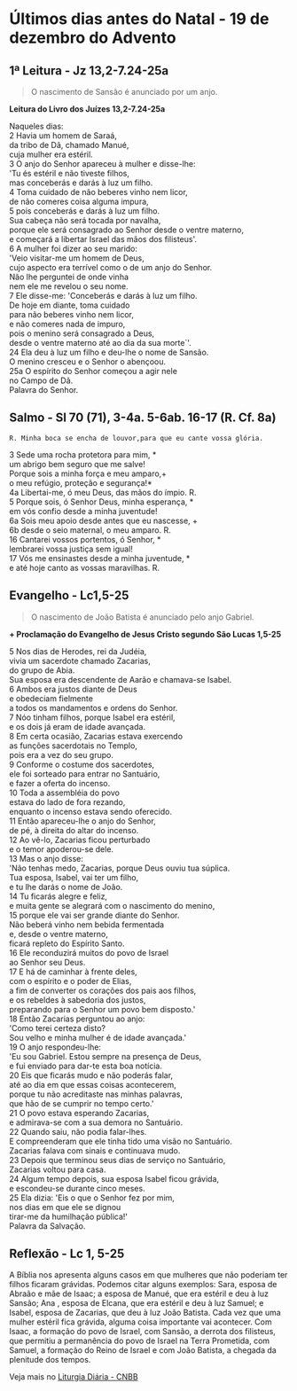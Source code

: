 # Últimos dias antes do Natal - 19 de dezembro do Advento

## 1ª Leitura - Jz 13,2-7.24-25a

> O nascimento de Sansão é anunciado por um anjo.

**Leitura do Livro dos Juízes 13,2-7.24-25a**

Naqueles dias:    
2 Havia um homem de Saraá,   
 da tribo de Dã, chamado Manué,   
 cuja mulher era estéril.    
3 O anjo do Senhor apareceu à mulher e disse-lhe:   
 'Tu és estéril e não tiveste filhos,   
 mas conceberás e darás à luz um filho.    
4 Toma cuidado de não beberes vinho nem licor,   
 de não comeres coisa alguma impura,    
5 pois conceberás e darás à luz um filho.   
 Sua cabeça não será tocada por navalha,   
 porque ele será consagrado ao Senhor desde o ventre materno,   
 e começará a libertar Israel das mãos dos filisteus'.    
6 A mulher foi dizer ao seu marido:   
 'Veio visitar-me um homem de Deus,   
 cujo aspecto era terrível como o de um anjo do Senhor.   
 Não lhe perguntei de onde vinha   
 nem ele me revelou o seu nome.    
7 Ele disse-me: 'Conceberás e darás à luz um filho.   
 De hoje em diante, toma cuidado   
 para não beberes vinho nem licor,   
 e não comeres nada de impuro,   
 pois o menino será consagrado a Deus,   
 desde o ventre materno até ao dia da sua morte`'.    
24 Ela deu à luz um filho e deu-lhe o nome de Sansão.   
 O menino cresceu e o Senhor o abençoou.    
25a O espírito do Senhor começou a agir nele   
 no Campo de Dã.   
 Palavra do Senhor.

## Salmo - Sl 70 (71), 3-4a. 5-6ab. 16-17 (R. Cf. 8a)

`R. Minha boca se encha de louvor,para que eu cante vossa glória.`

3 Sede uma rocha protetora para mim, *   
 um abrigo bem seguro que me salve!   
 Porque sois a minha força e meu amparo,+   
 o meu refúgio, proteção e segurança!*    
4a Libertai-me, ó meu Deus, das mãos do ímpio. R.    
5 Porque sois, ó Senhor Deus, minha esperança, *   
 em vós confio desde a minha juventude!    
6a Sois meu apoio desde antes que eu nascesse, +    
6b desde o seio maternal, o meu amparo. R.    
16 Cantarei vossos portentos, ó Senhor, *   
 lembrarei vossa justiça sem igual!    
17 Vós me ensinastes desde a minha juventude, *   
 e até hoje canto as vossas maravilhas. R.

## Evangelho - Lc1,5-25

> O nascimento de João Batista é anunciado pelo anjo Gabriel.

**+ Proclamação do Evangelho de Jesus Cristo segundo São Lucas 1,5-25**

5 Nos dias de Herodes, rei da Judéia,   
 vivia um sacerdote chamado Zacarias,   
 do grupo de Abia.   
 Sua esposa era descendente de Aarão e chamava-se Isabel.    
6 Ambos era justos diante de Deus   
 e obedeciam fielmente   
 a todos os mandamentos e ordens do Senhor.    
7 Nóo tinham filhos, porque Isabel era estéril,   
 e os dois já eram de idade avançada.    
8 Em certa ocasião, Zacarias estava exercendo   
 as funções sacerdotais no Templo,   
 pois era a vez do seu grupo.    
9 Conforme o costume dos sacerdotes,   
 ele foi sorteado para entrar no Santuário,   
 e fazer a oferta do incenso.    
10 Toda a assembléia do povo   
 estava do lado de fora rezando,   
 enquanto o incenso estava sendo oferecido.    
11 Então apareceu-lhe o anjo do Senhor,   
 de pé, à direita do altar do incenso.    
12 Ao vê-lo, Zacarias ficou perturbado   
 e o temor apoderou-se dele.    
13 Mas o anjo disse:   
 'Não tenhas medo, Zacarias, porque Deus ouviu tua súplica.   
 Tua esposa, Isabel, vai ter um filho,   
 e tu lhe darás o nome de João.    
14 Tu ficarás alegre e feliz,   
 e muita gente se alegrará com o nascimento do menino,    
15 porque ele vai ser grande diante do Senhor.   
 Não beberá vinho nem bebida fermentada   
 e, desde o ventre materno,   
 ficará repleto do Espírito Santo.    
16 Ele reconduzirá muitos do povo de Israel   
 ao Senhor seu Deus.    
17 E há de caminhar à frente deles,   
 com o espírito e o poder de Elias,   
 a fim de converter os corações dos pais aos filhos,   
 e os rebeldes à sabedoria dos justos,   
 preparando para o Senhor um povo bem disposto.'    
18 Então Zacarias perguntou ao anjo:   
 'Como terei certeza disto?   
 Sou velho e minha mulher é de idade avançada.'    
19 O anjo respondeu-lhe:   
 'Eu sou Gabriel. Estou sempre na presença de Deus,   
 e fui enviado para dar-te esta boa notícia.    
20 Eis que ficarás mudo e não poderás falar,   
 até ao dia em que essas coisas acontecerem,   
 porque tu não acreditaste nas minhas palavras,   
 que hão de se cumprir no tempo certo.'    
21 O povo estava esperando Zacarias,   
 e admirava-se com a sua demora no Santuário.    
22 Quando saiu, não podia falar-lhes.   
 E compreenderam que ele tinha tido uma visão no Santuário.   
 Zacarias falava com sinais e continuava mudo.    
23 Depois que terminou seus dias de serviço no Santuário,   
 Zacarias voltou para casa.    
24 Algum tempo depois, sua esposa Isabel ficou grávida,   
 e escondeu-se durante cinco meses.    
25 Ela dizia: 'Eis o que o Senhor fez por mim,   
 nos dias em que ele se dignou   
 tirar-me da humilhação pública!'   
 Palavra da Salvação.

## Reflexão - Lc 1, 5-25

A Bíblia nos apresenta alguns casos em que mulheres que não poderiam ter filhos ficaram grávidas. Podemos citar alguns exemplos: Sara, esposa de Abraão e mãe de Isaac; a esposa de Manué, que era estéril e deu à luz Sansão; Ana , esposa de Elcana, que era estéril e deu à luz Samuel; e Isabel, esposa de Zacarias, que deu à luz João Batista. Cada vez que uma mulher estéril fica grávida, alguma coisa importante vai acontecer. Com Isaac, a formação do povo de Israel, com Sansão, a derrota dos filisteus, que permitiu a permanência do povo de Israel na Terra Prometida, com Samuel, a formação do Reino de Israel e com João Batista, a chegada da plenitude dos tempos.

Veja mais no [Liturgia Diária - CNBB](http://liturgiadiaria.cnbb.org.br/app/user/user/UserView.php?ano=2016&mes=12&dia=19)